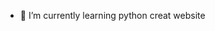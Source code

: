 
- 🌱 I’m currently learning python creat website


<!---
peak5-tw/peak5-tw is a ✨ special ✨ repository because its `README.md` (this file) appears on your GitHub profile.
You can click the Preview link to take a look at your changes.
--->
